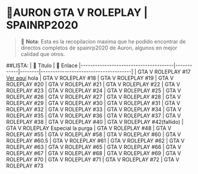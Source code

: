 # 🌟AURON GTA V ROLEPLAY | SPAINRP2020

> 🎥 **Nota**: Esta es la recopilacion maxima que he podido encontrar de directos completos de spainrp2020 de Auron, algunos en mejor calidad que otros.

##LISTA:
| 🎥 Título                            | 🔗 Enlace
|---------------------------------------|------------|--------|--------------------------------------|
| GTA V ROLEPLAY \#17                    [Ver aquí](https://ejemplo.com/marte)  hola
| GTA V ROLEPLAY \#18
| GTA V ROLEPLAY \#19
| GTA V ROLEPLAY \#20
| GTA V ROLEPLAY \#21
| GTA V ROLEPLAY \#22
| GTA V ROLEPLAY \#23
| GTA V ROLEPLAY \#24
| GTA V ROLEPLAY \#25
| GTA V ROLEPLAY \#26
| GTA V ROLEPLAY \#27
| GTA V ROLEPLAY \#28
| GTA V ROLEPLAY \#29
| GTA V ROLEPLAY \#30
| GTA V ROLEPLAY \#31
| GTA V ROLEPLAY \#32
| GTA V ROLEPLAY \#33
| GTA V ROLEPLAY \#34
| GTA V ROLEPLAY \#35
| GTA V ROLEPLAY \#36
| GTA V ROLEPLAY \#37
| GTA V ROLEPLAY \#38
| GTA V ROLEPLAY \#40
| GTA V ROLEPLAY \#42(fallido)
| GTA V ROLEPLAY  Especial la purga
| GTA V ROLEPLAY \#48
| GTA V ROLEPLAY \#55
| GTA V ROLEPLAY \#58
| GTA V ROLEPLAY \#60
| GTA V ROLEPLAY \#60.5
| GTA V ROLEPLAY \#61
| GTA V ROLEPLAY \#62
| GTA V ROLEPLAY \#63
| GTA V ROLEPLAY \#65
| GTA V ROLEPLAY \#66
| GTA V ROLEPLAY \#67
| GTA V ROLEPLAY \#68
| GTA V ROLEPLAY \#69
| GTA V ROLEPLAY \#70
| GTA V ROLEPLAY \#71
| GTA V ROLEPLAY \#72
| GTA V ROLEPLAY \#73
